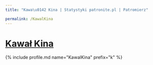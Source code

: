 ```yaml
---
title: "Kawa\u0142 Kina | Statystyki patronite.pl | Patromierz"

permalink: /KawalKina
---
```


# [Kawał Kina](https://patronite.pl/KawalKina)

{% include profile.md name="KawalKina" prefix="k" %}
